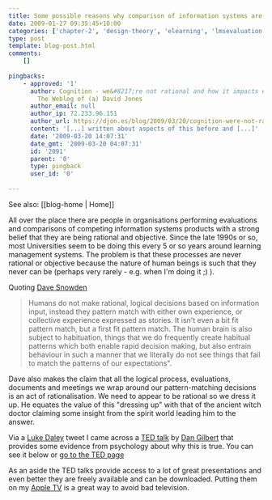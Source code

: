 ```yaml
---
title: Some possible reasons why comparison of information systems are broken
date: 2009-01-27 09:35:45+10:00
categories: ['chapter-2', 'design-theory', 'elearning', 'lmsevaluation', 'lmsreview', 'missingps', 'thesis']
type: post
template: blog-post.html
comments:
    []
    
pingbacks:
    - approved: '1'
      author: Cognition - we&#8217;re not rational and how it impacts e-learning &laquo;
        The Weblog of (a) David Jones
      author_email: null
      author_ip: 72.233.96.151
      author_url: https://djon.es/blog/2009/03/20/cognition-were-not-rational-and-how-it-impacts-e-learning/
      content: '[...] written about aspects of this before and [...]'
      date: '2009-03-20 14:07:31'
      date_gmt: '2009-03-20 04:07:31'
      id: '2091'
      parent: '0'
      type: pingback
      user_id: '0'
    
---
```


See also: [[blog-home | Home]]

All over the place there are people in organisations performing evaluations and comparisons of competing information systems products with a strong belief that they are being rational and objective. Since the late 1990s or so, most Universities seem to be doing this every 5 or so years around learning management systems. The problem is that these processes are never rational or objective because the nature of human beings is such that they never can be (perhaps very rarely - e.g. when I'm doing it ;) ).

Quoting [Dave Snowden](http://www.cognitive-edge.com/blogs/dave/)

> Humans do not make rational, logical decisions based on information input, instead they pattern match with either own experience, or collective experience expressed as stories. It isn't even a bit fit pattern match, but a first fit pattern match. The human brain is also subject to habituation, things that we do frequently create habitual patterns which both enable rapid decision making, but also entrain behaviour in such a manner that we literally do not see things that fail to match the patterns of our expectations".

Dave also makes the claim that all the logical process, evaluations, documents and meetings we wrap around our pattern-matching decisions is an act of rationalisation. We need to appear to be rational so we dress it up. He equates the value of this "dressing up" with that of the ancient witch doctor claiming some insight from the spirit world leading him to the answer.

Via a [Luke Daley](http://ldaley.com/) tweet I came across a [TED talk](http://www.ted.com/) by [Dan Gilbert](http://www.ted.com/index.php/talks/dan_gilbert_researches_happiness.html) that provides some evidence from psychology about why this is true. You can see it below or [go to the TED page](http://www.ted.com/index.php/talks/dan_gilbert_researches_happiness.html)

As an aside the TED talks provide access to a lot of great presentations and even better they are freely available and can be downloaded. Putting them on my [Apple TV](http://www.apple.com/appletv/) is a great way to avoid bad television.